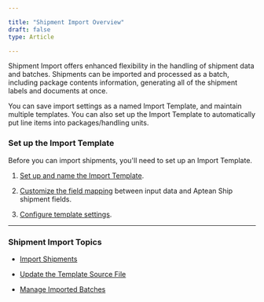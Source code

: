 ```yaml
---

title: "Shipment Import Overview"
draft: false
type: Article

---
```


Shipment Import offers enhanced flexibility in the handling of shipment data and batches. Shipments can be imported and processed as a batch, including package contents information, generating all of the shipment labels and documents at once.

You can save import settings as a named Import Template, and maintain multiple templates. You can also set up the Import Template to automatically put line items into packages/handling units.

### Set up the Import Template

Before you can import shipments, you'll need to set up an Import Template.

1. [Set up and name the Import Template](http://ask.shipping.apteancloud.com/akb/import-template-setup/).

2. [Customize the field mapping](http://ask.shipping.apteancloud.com/akb/import-template-setup-2/) between input data and Aptean Ship shipment fields.

3. [Configure template settings](http://ask.shipping.apteancloud.com/akb/import-template-setup-3/).

---

### Shipment Import Topics

* [Import Shipments](http://ask.shipping.apteancloud.com/akb/import-shipments/)

* [Update the Template Source File](http://ask.shipping.apteancloud.com/akb/template-source/)

* [Manage Imported Batches](http://ask.shipping.apteancloud.com/akb/manage-imported-batches/)


 

